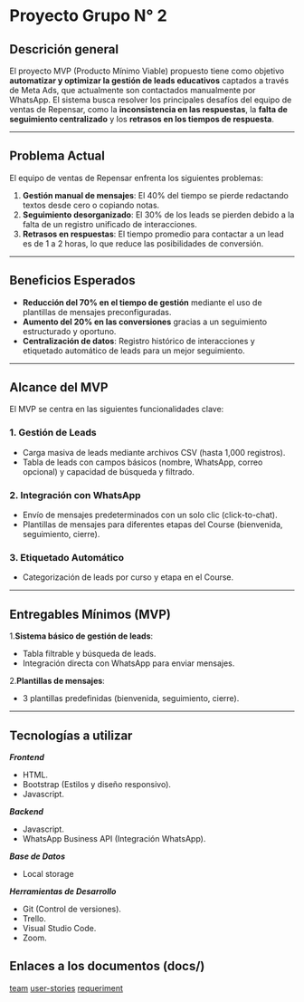 # Proyecto Grupo N° 2

## Descrición general

El proyecto MVP (Producto Mínimo Viable) propuesto tiene como objetivo **automatizar y optimizar la gestión de leads educativos** captados a través de Meta Ads, que actualmente son contactados manualmente por WhatsApp. El sistema busca resolver los principales desafíos del equipo de ventas de Repensar, como la **inconsistencia en las respuestas**, la **falta de seguimiento centralizado** y los **retrasos en los tiempos de respuesta**.

---

## **Problema Actual**

El equipo de ventas de Repensar enfrenta los siguientes problemas:

1. **Gestión manual de mensajes**: El 40% del tiempo se pierde redactando textos desde cero o copiando notas.
2. **Seguimiento desorganizado**: El 30% de los leads se pierden debido a la falta de un registro unificado de interacciones.
3. **Retrasos en respuestas**: El tiempo promedio para contactar a un lead es de 1 a 2 horas, lo que reduce las posibilidades de conversión.

---

## **Beneficios Esperados**

- **Reducción del 70% en el tiempo de gestión** mediante el uso de plantillas de mensajes preconfiguradas.
- **Aumento del 20% en las conversiones** gracias a un seguimiento estructurado y oportuno.
- **Centralización de datos**: Registro histórico de interacciones y etiquetado automático de leads para un mejor seguimiento.

---

## **Alcance del MVP**

El MVP se centra en las siguientes funcionalidades clave:

### 1. **Gestión de Leads**

- Carga masiva de leads mediante archivos CSV (hasta 1,000 registros).
- Tabla de leads con campos básicos (nombre, WhatsApp, correo opcional) y capacidad de búsqueda y filtrado.

### 2. **Integración con WhatsApp**

- Envío de mensajes predeterminados con un solo clic (click-to-chat).
- Plantillas de mensajes para diferentes etapas del Course (bienvenida, seguimiento, cierre).

### 3. **Etiquetado Automático**
  
- Categorización de leads por curso y etapa en el Course.

---

## **Entregables Mínimos (MVP)**

1.**Sistema básico de gestión de leads**:

- Tabla filtrable y búsqueda de leads.
- Integración directa con WhatsApp para enviar mensajes.

2.**Plantillas de mensajes**:

- 3 plantillas predefinidas (bienvenida, seguimiento, cierre).

---

## Tecnologías a utilizar

***Frontend***

- HTML.
- Bootstrap (Estilos y diseño responsivo).
- Javascript.

***Backend***

- Javascript.
- WhatsApp Business API (Integración WhatsApp).

***Base de Datos***

- Local storage

***Herramientas de Desarrollo***

- Git (Control de versiones).
- Trello.
- Visual Studio Code.
- Zoom.

## Enlaces a los documentos (docs/)

[team](https://github.com/NiceNoise/proyecto-grupo2/blob/main/docs/team.md)
[user-stories](https://github.com/NiceNoise/proyecto-grupo2/blob/rivas_dev/docs/user-stories.md)
[requeriment](https://github.com/NiceNoise/proyecto-grupo2/blob/rojas_dev/docs/requirements.md)